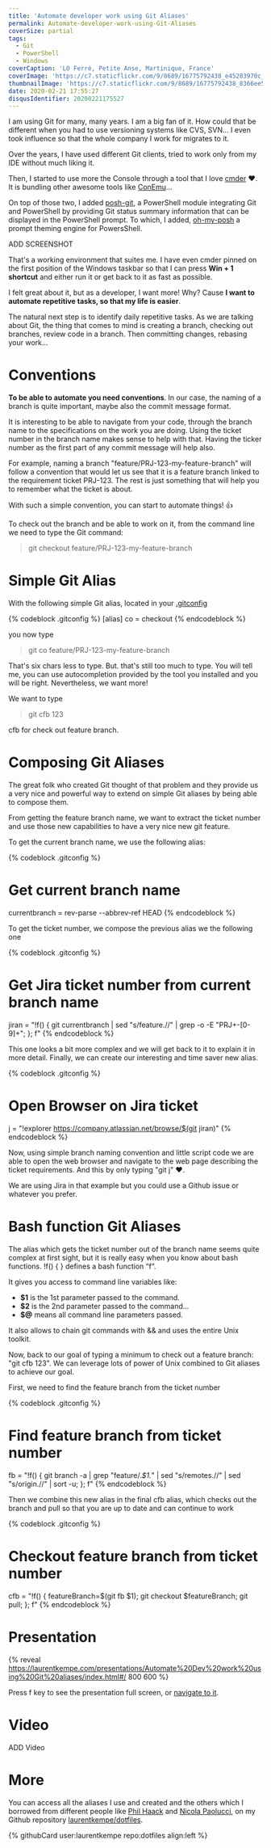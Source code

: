 ```yaml
---
title: 'Automate developer work using Git Aliases'
permalink: Automate-developer-work-using-Git-Aliases
coverSize: partial
tags:
  - Git
  - PowerShell
  - Windows
coverCaption: 'LO Ferré, Petite Anse, Martinique, France'
coverImage: 'https://c7.staticflickr.com/9/8689/16775792438_e45283970c_h.jpg'
thumbnailImage: 'https://c7.staticflickr.com/9/8689/16775792438_8366ee5732_q.jpg'
date: 2020-02-21 17:55:27
disqusIdentifier: 20200221175527
---
```

I am using Git for many, many years. I am a big fan of it. How could that be different when you had to use versioning systems like CVS, SVN... I even took influence so that the whole company I work for migrates to it.

Over the years, I have used different Git clients, tried to work only from my IDE without much liking it.

<!-- more -->

Then, I started to use more the Console through a tool that I love [cmder](https://cmder.net/) ❤. It is bundling other awesome tools like [ConEmu](https://conemu.github.io/)...

On top of those two, I added [posh-git](https://github.com/dahlbyk/posh-git), a PowerShell module integrating Git and PowerShell by providing Git status summary information that can be displayed in the PowerShell prompt. To which, I added, [oh-my-posh](https://github.com/JanDeDobbeleer/oh-my-posh) a prompt theming engine for PowersShell. 

ADD SCREENSHOT

That's a working environment that suites me. I have even cmder pinned on the first position of the Windows taskbar so that I can press **Win + 1 shortcut** and either run it or get back to it as fast as possible.

I felt great about it, but as a developer, I want more! Why? Cause **I want to automate repetitive tasks, so that my life is easier**.

The natural next step is to identify daily repetitive tasks. As we are talking about Git, the thing that comes to mind is creating a branch, checking out branches, review code in a branch. Then committing changes, rebasing your work...

# Conventions

**To be able to automate you need conventions**. In our case, the naming of a branch is quite important, maybe also the commit message format.

It is interesting to be able to navigate from your code, through the branch name to the specifications on the work you are doing. Using the ticket number in the branch name makes sense to help with that. Having the ticker number as the first part of any commit message will help also.

For example, naming a branch "feature/PRJ-123-my-feature-branch" will follow a convention that would let us see that it is a feature branch linked to the requirement ticket PRJ-123. The rest is just something that will help you to remember what the ticket is about.

With such a simple convention, you can start to automate things! 👍

To check out the branch and be able to work on it, from the command line we need to type the Git command:

> git checkout feature/PRJ-123-my-feature-branch

# Simple Git Alias

With the following simple Git alias, located in your [.gitconfig](https://git-scm.com/docs/git-config)

{% codeblock .gitconfig %}
[alias]
co = checkout
{% endcodeblock %}

you now type

> git co feature/PRJ-123-my-feature-branch

That's six chars less to type. But. that's still too much to type. You will tell me, you can use autocompletion provided by the tool you installed and you will be right. Nevertheless, we want more!

We want to type

> git cfb 123

cfb for check out feature branch.

# Composing Git Aliases

The great folk who created Git thought of that problem and they provide us a very nice and powerful way to extend on simple Git aliases by being able to compose them.

From getting the feature branch name, we want to extract the ticket number and use those new capabilities to have a very nice new git feature.

To get the current branch name, we use the following alias:

{% codeblock .gitconfig %}
# Get current branch name
currentbranch = rev-parse --abbrev-ref HEAD
{% endcodeblock %}

To get the ticket number, we compose the previous alias we the following one

{% codeblock .gitconfig %}
# Get Jira ticket number from current branch name
jiran = "!f() { git currentbranch |
                sed "s/feature.//" |
                grep -o -E "PRJ+-[0-9]+";
              }; f"
{% endcodeblock %}

This one looks a bit more complex and we will get back to it to explain it in more detail. Finally, we can create our interesting and time saver new alias.

{% codeblock .gitconfig %}
# Open Browser on Jira ticket
j = "!explorer https://company.atlassian.net/browse/$(git jiran)"
{% endcodeblock %}

Now, using simple branch naming convention and little script code we are able to open the web browser and navigate to the web page describing the ticket requirements. And this by only typing "git j" ❤.

We are using Jira in that example but you could use a Github issue or whatever you prefer.

# Bash function Git Aliases

The alias which gets the ticket number out of the branch name seems quite complex at first sight, but it is really easy when you know about bash functions. !f() { } defines a bash function “f“.

It gives you access to command line variables like:

* **$1** is the 1st parameter passed to the command.
* **$2** is the 2nd parameter passed to the command...
* **$@** means all command line parameters passed.

It also allows to chain git commands with && and uses the entire Unix toolkit.

Now, back to our goal of typing a minimum to check out a feature branch: "git cfb 123".
We can leverage lots of power of Unix combined to Git aliases to achieve our goal.

First, we need to find the feature branch from the ticket number

{% codeblock .gitconfig %}
# Find feature branch from ticket number
fb = "!f() { git branch -a |
             grep "feature/.*$1.*" |
             sed "s/remotes.//" |
             sed "s/origin.//" |
             sort -u;
           }; f"
{% endcodeblock %}


Then we combine this new alias in the final cfb alias, which checks out the branch and pull so that you are up to date and can continue to work

{% codeblock .gitconfig %}
# Checkout feature branch from ticket number
cfb = "!f() { featureBranch=$(git fb $1);
              git checkout $featureBranch;
              git pull;
            }; f"
{% endcodeblock %}

# Presentation

{% reveal https://laurentkempe.com/presentations/Automate%20Dev%20work%20using%20Git%20aliases/index.html#/ 800 600 %}

Press f key to see the presentation full screen, or [navigate to it](https://laurentkempe.com/presentations/Automate%20Dev%20work%20using%20Git%20aliases/index.html#/).

# Video

ADD Video

# More

You can access all the aliases I use and created and the others which I borrowed from different people like [Phil Haack](https://haacked.com/archive/2014/07/28/github-flow-aliases/) and [Nicola Paolucci](https://www.atlassian.com/blog/git/advanced-git-aliases), on my Github repository [laurentkempe/dotfiles](https://github.com/laurentkempe/dotfiles/blob/master/git/.gitconfig.aliases#L13).

<p></p>
{% githubCard user:laurentkempe repo:dotfiles align:left %}
